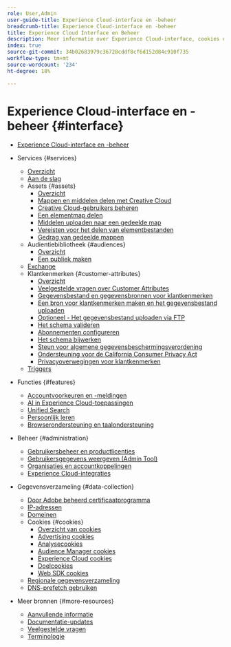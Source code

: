 ```yaml
---
role: User,Admin
user-guide-title: Experience Cloud-interface en -beheer
breadcrumb-title: Experience Cloud-interface en -beheer
title: Experience Cloud Interface en Beheer
description: Meer informatie over Experience Cloud-interface, cookies en accountvoorkeuren. Beheer producten en configureer de service Personen, inclusief klantkenmerken en Audience Library. Experience Cloud Assets delen.
index: true
source-git-commit: 34b02683979c36728cddf8cf6d152d84c910f735
workflow-type: tm+mt
source-wordcount: '234'
ht-degree: 18%

---
```



# Experience Cloud-interface en -beheer {#interface}

+ [Experience Cloud-interface en -beheer](experience-cloud.md)

+ Services {#services}
   + [Overzicht](services/overview.md)
   + [Aan de slag](services/getting-started.md)
   + Assets {#assets}
      + [Overzicht](services/assets/experience-cloud-assets.md)
      + [Mappen en middelen delen met Creative Cloud](services/assets/creative-cloud.md)
      + [Creative Cloud-gebruikers beheren](services/assets/manage-cc-users.md)
      + [Een elementmap delen](services/assets/share.md)
      + [Middelen uploaden naar een gedeelde map](services/assets/upload.md)
      + [Vereisten voor het delen van elementbestanden](services/assets/file-reqs.md)
      + [Gedrag van gedeelde mappen](services/assets/behavior.md)
   + Audientiebibliotheek {#audiences}
      + [Overzicht](services/audiences/overview.md)
      + [Een publiek maken](services/audiences/create.md)
   + [Exchange](services/exchange.md)
   + Klantkenmerken {#customer-attributes}
      + [Overzicht](services/customer-attributes/attributes.md)
      + [Veelgestelde vragen over Customer Attributes](services/customer-attributes/faq-crs.md)
      + [Gegevensbestand en gegevensbronnen voor klantkenmerken](services/customer-attributes/crs-data-file.md)
      + [Een bron voor klantkenmerken maken en het gegevensbestand uploaden](services/customer-attributes/t-crs-usecase.md)
      + [Optioneel - Het gegevensbestand uploaden via FTP](services/customer-attributes/t-upload-attributes-ftp.md)
      + [Het schema valideren](services/customer-attributes/validate-schema.md)
      + [Abonnementen configureren](services/customer-attributes/subscription.md)
      + [Het schema bijwerken](services/customer-attributes/t-update-schema.md)
      + [Steun voor algemene gegevensbeschermingsverordening](services/customer-attributes/gdpr.md)
      + [Ondersteuning voor de California Consumer Privacy Act](services/customer-attributes/ccpa.md)
      + [Privacyoverwegingen voor klantkenmerken](services/customer-attributes/privacy-mac.md)
   + [Triggers](services/triggers.md)

+ Functies {#features}
   + [Accountvoorkeuren en -meldingen](features/account-preferences.md)
   + [AI in Experience Cloud-toepassingen](features/generative-ai.md)
   + [Unified Search](features/search.md)
   + [Persoonlijk leren](features/personalized-learning.md)
   + [Browserondersteuning en taalondersteuning](browser-language.md)

+ Beheer {#administration}
   + [Gebruikersbeheer en productlicenties](administration/admin-console.md)
   + [Gebruikersgegevens weergeven (Admin Tool)](administration/admin-tool-experience-cloud.md)
   + [Organisaties en accountkoppelingen](administration/organizations.md)
   + [Experience Cloud-integraties](administration/integrations.md)

+ Gegevensverzameling {#data-collection}
   + [Door Adobe beheerd certificaatprogramma](data-collection/adobe-managed-cert.md)
   + [IP-adressen](data-collection/ip-addresses.md)
   + [Domeinen](data-collection/domains.md)
   + Cookies {#cookies}
      + [Overzicht van cookies](data-collection/cookies/overview.md)
      + [Advertising cookies](data-collection/cookies/advertising.md)
      + [Analysecookies](data-collection/cookies/analytics.md)
      + [Audience Manager cookies](data-collection/cookies/audience-manager.md)
      + [Experience Cloud cookies](data-collection/cookies/experience-cloud.md)
      + [Doelcookies](data-collection/cookies/target.md)
      + [Web SDK cookies](data-collection/cookies/web-sdk.md)
   + [Regionale gegevensverzameling](data-collection/rdc.md)
   + [DNS-prefetch gebruiken](data-collection/dns-prefetch.md)

+ Meer bronnen {#more-resources}
   + [Aanvullende informatie](more-resources/release-notes.md)
   + [Documentatie-updates](more-resources/doc-updates.md)
   + [Veelgestelde vragen](more-resources/faq.md)
   + [Terminologie](more-resources/terms.md)

